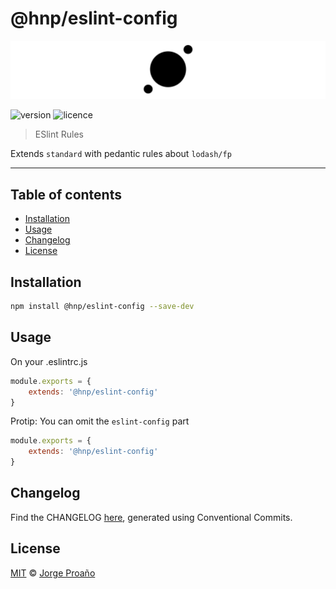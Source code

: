 # @hnp/eslint-config

![hero](https://raw.githubusercontent.com/MechanicalHuman/hnp-utilities/master/hero.png)

![version](https://img.shields.io/npm/v/@hnp/eslint-config.svg)
![licence](https://img.shields.io/npm/l/@hnp/eslint-config.svg)

> ESlint Rules

Extends `standard` with pedantic rules about `lodash/fp`

---

## Table of contents

-   [Installation](#installation)
-   [Usage](#usage)
-   [Changelog](#changelog)
-   [License](#license)

## Installation

```sh
npm install @hnp/eslint-config --save-dev
```

## Usage

On your .eslintrc.js

```javascript
module.exports = {
    extends: '@hnp/eslint-config'
}
```

Protip: You can omit the `eslint-config` part

```javascript
module.exports = {
    extends: '@hnp/eslint-config'
}
```

## Changelog

Find the CHANGELOG [here](CHANGELOG.md), generated using Conventional Commits.

## License

[MIT](LICENSE) © [Jorge Proaño](https://www.hidden-node-problem.com)
